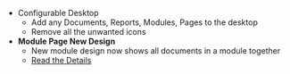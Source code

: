 - Configurable Desktop
  - Add any Documents, Reports, Modules, Pages to the desktop
  - Remove all the unwanted icons
- **Module Page New Design**
  - New module design now shows all documents in a module together
  - [Read the Details](https://frappe.io/blog/erpnext-features/configurable-desktop)

